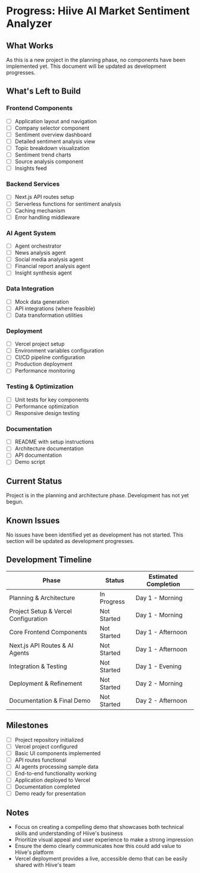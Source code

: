 # Progress: Hiive AI Market Sentiment Analyzer

## What Works

As this is a new project in the planning phase, no components have been implemented yet. This document will be updated as development progresses.

## What's Left to Build

### Frontend Components
- [ ] Application layout and navigation
- [ ] Company selector component
- [ ] Sentiment overview dashboard
- [ ] Detailed sentiment analysis view
- [ ] Topic breakdown visualization
- [ ] Sentiment trend charts
- [ ] Source analysis component
- [ ] Insights feed

### Backend Services
- [ ] Next.js API routes setup
- [ ] Serverless functions for sentiment analysis
- [ ] Caching mechanism
- [ ] Error handling middleware

### AI Agent System
- [ ] Agent orchestrator
- [ ] News analysis agent
- [ ] Social media analysis agent
- [ ] Financial report analysis agent
- [ ] Insight synthesis agent

### Data Integration
- [ ] Mock data generation
- [ ] API integrations (where feasible)
- [ ] Data transformation utilities

### Deployment
- [ ] Vercel project setup
- [ ] Environment variables configuration
- [ ] CI/CD pipeline configuration
- [ ] Production deployment
- [ ] Performance monitoring

### Testing & Optimization
- [ ] Unit tests for key components
- [ ] Performance optimization
- [ ] Responsive design testing

### Documentation
- [ ] README with setup instructions
- [ ] Architecture documentation
- [ ] API documentation
- [ ] Demo script

## Current Status

Project is in the planning and architecture phase. Development has not yet begun.

## Known Issues

No issues have been identified yet as development has not started. This section will be updated as development progresses.

## Development Timeline

| Phase | Status | Estimated Completion |
|-------|--------|----------------------|
| Planning & Architecture | In Progress | Day 1 - Morning |
| Project Setup & Vercel Configuration | Not Started | Day 1 - Morning |
| Core Frontend Components | Not Started | Day 1 - Afternoon |
| Next.js API Routes & AI Agents | Not Started | Day 1 - Afternoon |
| Integration & Testing | Not Started | Day 1 - Evening |
| Deployment & Refinement | Not Started | Day 2 - Morning |
| Documentation & Final Demo | Not Started | Day 2 - Afternoon |

## Milestones

- [ ] Project repository initialized
- [ ] Vercel project configured
- [ ] Basic UI components implemented
- [ ] API routes functional
- [ ] AI agents processing sample data
- [ ] End-to-end functionality working
- [ ] Application deployed to Vercel
- [ ] Documentation completed
- [ ] Demo ready for presentation

## Notes

- Focus on creating a compelling demo that showcases both technical skills and understanding of Hiive's business
- Prioritize visual appeal and user experience to make a strong impression
- Ensure the demo clearly communicates how this could add value to Hiive's platform
- Vercel deployment provides a live, accessible demo that can be easily shared with Hiive's team